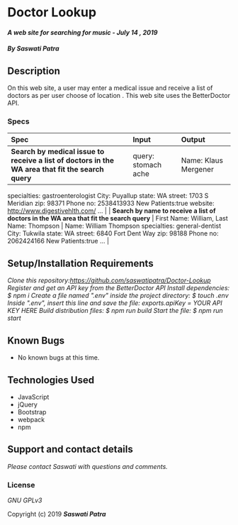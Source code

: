 # Doctor Lookup

#### _A web site for searching for music - July 14 , 2019_

#### _By **Saswati Patra**_

## Description

On this web site, a user may enter a medical issue and receive a list of doctors as per user choose of location . This web site uses the BetterDoctor API.

### Specs
| Spec | Input | Output |
| :-------------     | :------------- | :------------- |
| **Search by medical issue to receive a list of doctors in the WA area that fit the search query** | query: stomach ache | Name: Klaus Mergener
specialties: gastroenterologist
City: Puyallup
state: WA
street: 1703 S Meridian
zip: 98371
Phone no: 2538413933
New Patients:true
website: http://www.digestivehlth.com/
... |
| **Search by name to receive a list of doctors in the WA area that fit the search query** | First Name: William, Last Name: Thompson | Name: William Thompson
specialties: general-dentist
City: Tukwila
state: WA
street: 6840 Fort Dent Way
zip: 98188
Phone no: 2062424166
New Patients:true
... |

## Setup/Installation Requirements
*_Clone this repository:https://github.com/saswatipatra/Doctor-Lookup_*
*_Register and get an API key from the BetterDoctor API_*
*_Install dependencies: $ npm i_*
*_Create a file named ".env" inside the project directory: $ touch .env_*
*_Inside ".env", insert this line and save the file: exports.apiKey = YOUR API KEY HERE_*
*_Build distribution files: $ npm run build_*
*_Start the file: $ npm run start_*


## Known Bugs
* No known bugs at this time.

## Technologies Used
* JavaScript
* jQuery
* Bootstrap
* webpack
* npm

## Support and contact details

_Please contact  Saswati with questions and comments._

### License

*GNU GPLv3*

Copyright (c) 2019 **_Saswati Patra_**
